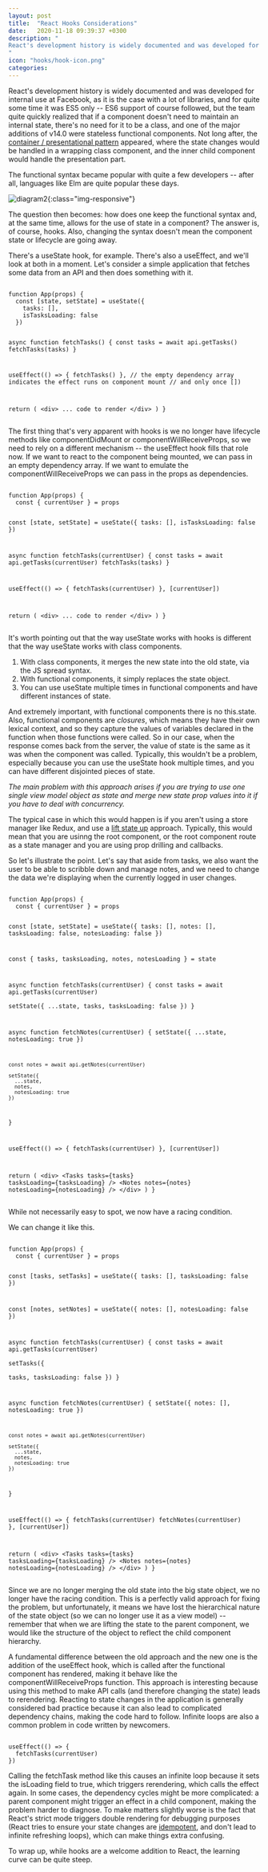 ```yaml
---
layout: post
title:  "React Hooks Considerations"
date:   2020-11-18 09:39:37 +0300
description: "
React's development history is widely documented and was developed for internal use at Facebook, as it is the case with a lot of librarie, and for quite some time it was ES5 only - ES6 support of course followed, but the team quite quickly realized that if a component doesn't need to maintain an internal state, there's no need for it to be a class, and one of the major additions of v14.0 were stateless functional components. Not long after, the container / presentational pattern appeared, where the state changes would be handled in a wrapping class component, and the inner child component would handle the presentation part.
"
icon: "hooks/hook-icon.png"
categories:
---
```

React's development history is widely documented and was developed for internal use at Facebook, as it is the case with a lot of libraries, and for quite some time it was ES5 only -- ES6 support of course followed, but the team quite quickly realized that if a component doesn't need to maintain an internal state, there's no need for it to be a class, and one of the major additions of v14.0 were stateless functional components. Not long after, the [container / presentational pattern](https://medium.com/@dan_abramov/smart-and-dumb-components-7ca2f9a7c7d0) appeared, where the state changes would be handled in a wrapping class component, and the inner child component would handle the presentation part.

The functional syntax became popular with quite a few developers -- after all, languages like Elm are quite popular these days.

![diagram2](/images/hooks/hooks.jpg){:class="img-responsive"}

The question then becomes: how does one keep the functional syntax and, at the same time, allows for the use of state in a component? The answer is, of course, hooks. Also, changing the syntax doesn't mean the component state or lifecycle are going away. 

There's a <span class="code">useState</span> hook, for example. There's also a <span class="code">useEffect</span>, and we'll look at both in a moment. Let's consider a simple application that fetches some data from an API and then does something with it.

<div class="margin-bottom">
<pre><code class="language-js line-numbers">
function App(props) {
  const [state, setState] = useState({
    tasks: [],
    isTasksLoading: false
  })

  async function fetchTasks() {
    const tasks = await api.getTasks()
    fetchTasks(tasks)
  }
  
  useEffect(() => {
    fetchTasks()
  }, 
  // the empty dependency array indicates the effect runs on component mount 
  // and only once
  [])

  return (
    &#x3C;div&#x3E;
      ... code to render
    &#x3C;/div&#x3E;
  )
}
</code></pre>
</div>

The first thing that's very apparent with hooks is we no longer have lifecycle methods like  <span class="code">componentDidMount</span> or  <span class="code">componentWillReceiveProps</span>, so we need to rely on a different mechanism -- the  <span class="code">useEffect</span> hook fills that role now. If we want to react to the component being mounted, we can pass in an empty dependency array. If we want to emulate the <span class="code">componentWillReceiveProps</span> we can pass in the props as dependencies.

<div class="margin-bottom">
<pre><code class="language-js line-numbers">
function App(props) {
  const { currentUser } = props

  const [state, setState] = useState({
    tasks: [],
    isTasksLoading: false
  })  

  async function fetchTasks(currentUser) {
    const tasks = await api.getTasks(currentUser)
    fetchTasks(tasks)
  }
  
  useEffect(() => {
    fetchTasks(currentUser)
  }, 
  [currentUser])

  return (
    &#x3C;div&#x3E;
      ... code to render
    &#x3C;/div&#x3E;
  )
}
</code></pre>
</div>

It's worth pointing out that the way <span class="code">useState</span> works with hooks is different that the way <span class="code">useState</span> works with class components.

1. With class components, it merges the new state into the old state, via the JS spread syntax.
2. With functional components, it simply replaces the state object. 
3. You can use <span class="code">useState</span> multiple times in functional components and have different instances of state.

And extremely important, with functional components there is no <span class="code">this.state</span>. Also, functional components are *closures*, which means they have their own lexical context, and so they capture the values of variables declared in the function when those functions were called. So in our case, when the response comes back from the server, the value of <span class="code">state</span> is the same as it was when the component was called. Typically, this wouldn't be a problem, especially because you can use the <span class="code">useState</span> hook multiple times, and you can have different disjointed pieces of state.

*The main problem with this approach arises if you are trying to use one single view model object as state and merge new state prop values into it if you have to deal with concurrency.*

The typical case in which this would happen is if you aren't using a store manager like Redux, and use a [lift state up](https://reactjs.org/docs/lifting-state-up.html) approach. Typically, this would mean that you are usinng the root component, or the root component route as a state manager and you are using prop drilling and callbacks.

So let's illustrate the point. Let's say that aside from tasks, we also want the user to be able to scribble down and manage notes, and we need to change the data we're displaying when the currently logged in user changes.

<div class="margin-bottom">
<pre><code class="language-js line-numbers">
function App(props) {
  const { currentUser } = props

  const [state, setState] = useState({
    tasks: [],
    notes: [],
    tasksLoading: false,
    notesLoading: false
  })

  const { tasks, tasksLoading, notes, notesLoading } = state

  async function fetchTasks(currentUser) {
    const tasks = await api.getTasks(currentUser)    
    setState({
      ...state,
      tasks,
      tasksLoading: false
    })
  }

  async function fetchNotes(currentUser) {
    setState({
      ...state,
      notesLoading: true
    })

    const notes = await api.getNotes(currentUser)

    setState({
      ...state,
      notes,
      notesLoading: true
    })  
  }
  
  useEffect(() => {
    fetchTasks(currentUser)
  }, 
  [currentUser])

  return (
    &#x3C;div&#x3E;
      &#x3C;Tasks tasks={tasks} tasksLoading={tasksLoading} /&#x3E;
      &#x3C;Notes notes={notes} notesLoading={notesLoading} /&#x3E;
    &#x3C;/div&#x3E;
  )
}
</code></pre>
</div>

While not necessarily easy to spot, we now have a racing condition.

We can change it like this.

<div class="margin-bottom">
<pre><code class="language-js line-numbers">
function App(props) {
  const { currentUser } = props

  const [tasks, setTasks] = useState({
    tasks: [],
    tasksLoading: false
  })

  const [notes, setNotes] = useState({
    notes: [],
    notesLoading: false
  })

  async function fetchTasks(currentUser) {
    const tasks = await api.getTasks(currentUser)    
    setTasks({      
      tasks,
      tasksLoading: false
    })
  }

  async function fetchNotes(currentUser) {
    setState({
      notes: [],
      notesLoading: true
    })

    const notes = await api.getNotes(currentUser)

    setState({
      ...state,
      notes,
      notesLoading: true
    })  
  }
  
  useEffect(() => {
    fetchTasks(currentUser)
    fetchNotes(currentUser)
  }, 
  [currentUser])

  return (
    &#x3C;div&#x3E;
      &#x3C;Tasks tasks={tasks} tasksLoading={tasksLoading} /&#x3E;
      &#x3C;Notes notes={notes} notesLoading={notesLoading} /&#x3E;
    &#x3C;/div&#x3E;
  )
}
</code></pre>
</div>

Since we are no longer merging the old state into the big state object, we no longer have the racing condition. This is a perfectly valid approach for fixing the problem, but unfortunately, it means we have lost the hierarchical nature of the state object (so we can no longer use it as a view model) -- remember that when we are lifting the state to the parent component, we would like the structure of the object to reflect the child component hierarchy.

A fundamental difference between the old approach and the new one is the addition of the <span class="code">useEffect</span> hook, which is called after the functional component has rendered, making it behave like the <span class="code">componentWillReceiveProps</span> function. This approach is interesting because using this method to make API calls (and therefore changing the state) leads to rerendering. Reacting to state changes in the application is generally considered bad practice because it can also lead to complicated dependency chains, making the code hard to follow. Infinite loops are also a common problem in code written by newcomers.

<div class="margin-bottom">
<pre><code class="language-js line-numbers">
useEffect(() => {
  fetchTasks(currentUser)
})
</code></pre>
</div>

Calling the <span class="code">fetchTask</span> method like this causes an infinite loop because it sets the <span class="code">isLoading</span> field to <span class="code">true</span>, which triggers rerendering, which calls the effect again. In some cases, the dependency cycles might be more complicated: a parent component might trigger an effect in a child component, making the problem harder to diagnose. To make matters slightly worse is the fact that React's strict mode triggers double rendering for debugging purposes (React tries to ensure your state changes are [idempotent](https://stackoverflow.com/questions/1077412/what-is-an-idempotent-operation#:~:text=at%204%3A12-,12,as%20making%20a%20single%20request.), and don't lead to infinite refreshing loops), which can make things extra confusing. 

To wrap up, while hooks are a welcome addition to React, the learning curve can be quite steep.
